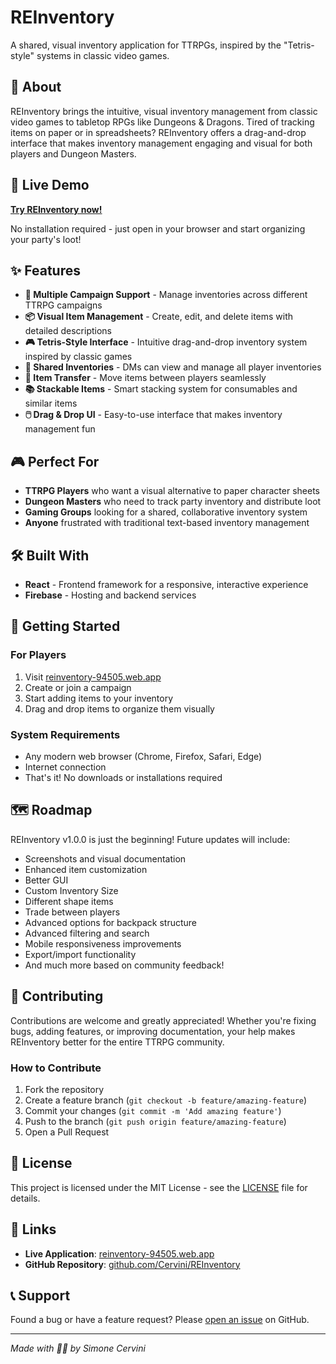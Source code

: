 # REInventory

A shared, visual inventory application for TTRPGs, inspired by the "Tetris-style" systems in classic video games.

## 🎯 About

REInventory brings the intuitive, visual inventory management from classic video games to tabletop RPGs like Dungeons & Dragons. Tired of tracking items on paper or in spreadsheets? REInventory offers a drag-and-drop interface that makes inventory management engaging and visual for both players and Dungeon Masters.

## 🚀 Live Demo

**[Try REInventory now!](https://reinventory-94505.web.app/)**

No installation required - just open in your browser and start organizing your party's loot!

## ✨ Features

- **🎲 Multiple Campaign Support** - Manage inventories across different TTRPG campaigns
- **📦 Visual Item Management** - Create, edit, and delete items with detailed descriptions
- **🎮 Tetris-Style Interface** - Intuitive drag-and-drop inventory system inspired by classic games
- **👥 Shared Inventories** - DMs can view and manage all player inventories
- **🔄 Item Transfer** - Move items between players seamlessly
- **📚 Stackable Items** - Smart stacking system for consumables and similar items
- **🖱️ Drag & Drop UI** - Easy-to-use interface that makes inventory management fun

## 🎮 Perfect For

- **TTRPG Players** who want a visual alternative to paper character sheets
- **Dungeon Masters** who need to track party inventory and distribute loot
- **Gaming Groups** looking for a shared, collaborative inventory system
- **Anyone** frustrated with traditional text-based inventory management

## 🛠️ Built With

- **React** - Frontend framework for a responsive, interactive experience
- **Firebase** - Hosting and backend services

## 🚀 Getting Started

### For Players

1. Visit [reinventory-94505.web.app](https://reinventory-94505.web.app/)
2. Create or join a campaign
3. Start adding items to your inventory
4. Drag and drop items to organize them visually

### System Requirements

- Any modern web browser (Chrome, Firefox, Safari, Edge)
- Internet connection
- That's it! No downloads or installations required

## 🗺️ Roadmap

REInventory v1.0.0 is just the beginning! Future updates will include:

- Screenshots and visual documentation
- Enhanced item customization
- Better GUI
- Custom Inventory Size
- Different shape items
- Trade between players
- Advanced options for backpack structure
- Advanced filtering and search
- Mobile responsiveness improvements
- Export/import functionality
- And much more based on community feedback!

## 🤝 Contributing

Contributions are welcome and greatly appreciated! Whether you're fixing bugs, adding features, or improving documentation, your help makes REInventory better for the entire TTRPG community.

### How to Contribute

1. Fork the repository
2. Create a feature branch (`git checkout -b feature/amazing-feature`)
3. Commit your changes (`git commit -m 'Add amazing feature'`)
4. Push to the branch (`git push origin feature/amazing-feature`)
5. Open a Pull Request

## 📝 License

This project is licensed under the MIT License - see the [LICENSE](LICENSE) file for details.

## 🔗 Links

- **Live Application**: [reinventory-94505.web.app](https://reinventory-94505.web.app/)
- **GitHub Repository**: [github.com/Cervini/REInventory](https://github.com/Cervini/REInventory)

## 📞 Support

Found a bug or have a feature request? Please [open an issue](https://github.com/Cervini/REInventory/issues) on GitHub.

---

*Made with 🍬🍬 by Simone Cervini*